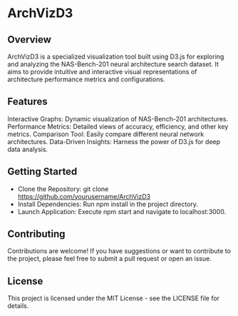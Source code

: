 # ArchVizD3

## Overview

ArchVizD3 is a specialized visualization tool built using D3.js for exploring and analyzing the NAS-Bench-201 neural architecture search dataset. It aims to provide intuitive and interactive visual representations of architecture performance metrics and configurations.

## Features

Interactive Graphs: Dynamic visualization of NAS-Bench-201 architectures.
Performance Metrics: Detailed views of accuracy, efficiency, and other key metrics.
Comparison Tool: Easily compare different neural network architectures.
Data-Driven Insights: Harness the power of D3.js for deep data analysis.

## Getting Started

- Clone the Repository: git clone https://github.com/yourusername/ArchVizD3
- Install Dependencies: Run npm install in the project directory.
- Launch Application: Execute npm start and navigate to localhost:3000.

## Contributing

Contributions are welcome! If you have suggestions or want to contribute to the project, please feel free to submit a pull request or open an issue.

## License

This project is licensed under the MIT License - see the LICENSE file for details.

